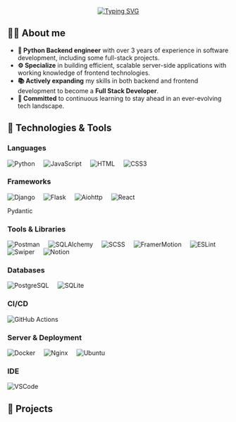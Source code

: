 <div align="center"> 
  <a href="https://git.io/typing-svg">
    <img src="https://readme-typing-svg.demolab.com?font=Montserrat&weight=700&size=26&duration=1000&color=F7F7F7&background=6646FF00&center=true&vCenter=true&multiline=true&repeat=false&width=435&height=150&lines=Hello+There!;+;Welcome+to+my+Github+Profile." alt="Typing SVG"/>
  </a>
</div>


## 🧑‍💻 About me
- **🐍 Python Backend engineer** with over 3 years of experience in software development, including some full-stack projects.
- **⚙️ Specialize** in building efficient, scalable server-side applications with working knowledge of frontend technologies. 
- **📚 Actively expanding** my skills in both backend and frontend development to become a **Full Stack Developer**.
- **🚀 Committed** to continuous learning to stay ahead in an ever-evolving tech landscape.

## 🔧 Technologies & Tools

### Languages
<p>
  <img src="https://github.com/user-attachments/assets/bf894fcf-820a-481f-b56f-7643efd38dd5" alt="Python">
  &nbsp;&nbsp;&nbsp;
  <img src="https://github.com/user-attachments/assets/47010426-77d7-4009-afc2-ce14d9e3f675" alt="JavaScript">
  &nbsp;&nbsp;&nbsp;
  <img src="https://github.com/user-attachments/assets/c1e050b1-8ca2-4ec7-9dd5-27a084c5588c" alt="HTML">
  &nbsp;&nbsp;&nbsp;
  <img src="https://github.com/user-attachments/assets/38839af0-2c9b-4f7a-984e-e6b2291a2551" alt="CSS3">
</p>

### Frameworks
<p>
  <img src="https://github.com/user-attachments/assets/65d8da51-de2c-40cf-8f70-5321767984ab" alt="Django">
  &nbsp;&nbsp;&nbsp;
  <img src="https://github.com/user-attachments/assets/10c2c032-b5f2-4f35-8851-c91f4ef5e9ee" alt="Flask">
  &nbsp;&nbsp;&nbsp;
  <img src="https://github.com/user-attachments/assets/6388cfa0-4434-48cb-a8ae-1bd456634c69" alt="Aiohttp">
  &nbsp;&nbsp;&nbsp;
  <img src="https://github.com/user-attachments/assets/3e842455-88fd-4864-8041-efd2beb413bb" alt="React">
</p>

Pydantic
### Tools & Libraries
<p>
  <img src="https://github.com/user-attachments/assets/aa2eb444-fc10-47e1-95ed-1f976f141923" alt="Postman">
  &nbsp;&nbsp;&nbsp;
  <img src="https://github.com/user-attachments/assets/0a4abcc2-7fb7-441e-b96c-489b03b938a8" alt="SQLAlchemy">
  &nbsp;&nbsp;&nbsp;
  <img src="https://github.com/user-attachments/assets/307a6807-2536-426e-972d-21d08bce2737" alt="SCSS">
  &nbsp;&nbsp;&nbsp;
  <img src="https://github.com/user-attachments/assets/828a757e-b241-45d2-90b7-e9b1ba88b12b" alt="FramerMotion">
  &nbsp;&nbsp;&nbsp;
  <img src="https://github.com/user-attachments/assets/686fe71f-9723-40d5-a30b-cec978c336df" alt="ESLint">
  &nbsp;&nbsp;&nbsp;
  <img src="https://github.com/user-attachments/assets/e799c611-bfae-4b77-9037-8b790bbf8285" alt="Swiper">
  &nbsp;&nbsp;&nbsp;
  <img src="https://github.com/user-attachments/assets/515944e3-a09a-469d-a149-1f1cad9f1065" alt="Notion">
  &nbsp;&nbsp;&nbsp;
</p>

### Databases
<p>
  <img src="https://github.com/user-attachments/assets/90527f4d-eee4-4027-b6c8-696d442e8725" alt="PostgreSQL">
  &nbsp;&nbsp;&nbsp;
  <img src="https://github.com/user-attachments/assets/982d7e85-5655-4936-a558-8ed53f73bdef" alt="SQLite">
  &nbsp;&nbsp;&nbsp;
</p>

### CI/CD
<p>
  <img src="https://github.com/user-attachments/assets/3e1b3d55-6199-406a-9a30-aa72e219a8cb" alt="GitHub Actions">
  &nbsp;&nbsp;&nbsp;
</p>

### Server & Deployment
<p>
  <img src="https://github.com/user-attachments/assets/e9a955c9-a6dd-43b7-ba3e-593787998900" alt="Docker">
  &nbsp;&nbsp;&nbsp;
  <img src="https://github.com/user-attachments/assets/0130977b-7517-4c4d-a79c-48ba386e3fdd" alt="Nginx">
  &nbsp;&nbsp;&nbsp;
  <img src="https://github.com/user-attachments/assets/7dec3f0d-2657-4ea9-acff-6162f97fcf56" alt="Ubuntu">
  &nbsp;&nbsp;&nbsp;
</p>

### IDE
<p>
  <img src="https://github.com/user-attachments/assets/82e66122-ad28-496e-9bc3-1170dcda7f0d" alt="VSCode">
  &nbsp;&nbsp;&nbsp;
</p>

## 📂 Projects
